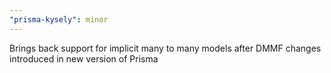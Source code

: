 ```yaml
---
"prisma-kysely": minor
---
```


Brings back support for implicit many to many models after DMMF changes introduced in new version of Prisma

